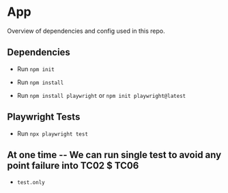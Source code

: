 # App

Overview of dependencies and config used in this repo.

## Dependencies

- Run `npm init`

- Run `npm install`

- Run `npm install playwright` or `npm init playwright@latest`



## Playwright Tests

- Run `npx playwright test`


## At one time -- We can run single test to avoid any point failure into TC02 $ TC06
- `test.only`
